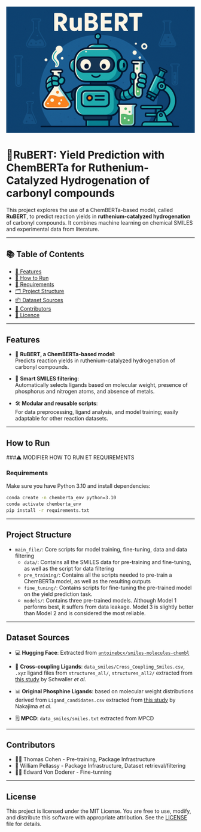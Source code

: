 ![RuBERT](https://github.com/Eddie37-l/project-in-AI-chemistry/blob/main/banner_RuBERT.png?raw=true)

# 🤖RuBERT: Yield Prediction with ChemBERTa for Ruthenium-Catalyzed Hydrogenation of carbonyl compounds


This project explores the use of a ChemBERTa-based model, called **RuBERT**, to predict reaction yields in **ruthenium-catalyzed hydrogenation** of carbonyl compounds. It combines machine learning on chemical SMILES and experimental data from literature.


---
## 📚 Table of Contents

- [🧠 Features](#features)
- [🚀 How to Run](#how-to-run)
- [🔧 Requirements](#requirements)
- [🗂️ Project Structure](#project-structure)
- [📦 Dataset Sources](#dataset-sources)
- [👥 Contributors](#contributors)
- [📄 Licence](#license)
  

---

## Features 

- 🤖 **RuBERT, a ChemBERTa-based model**:  
Predicts reaction yields in ruthenium-catalyzed hydrogenation of carbonyl compounds.

- 🧪 **Smart SMILES filtering**:  
Automatically selects ligands based on molecular weight, presence of phosphorus and nitrogen atoms, and absence of metals.

- 🛠️ **Modular and reusable scripts**:  
For data preprocessing, ligand analysis, and model training; easily adaptable for other reaction datasets.

---

## How to Run 
###⚠️ MODIFIER HOW TO RUN ET REQUIREMENTS

### Requirements 

Make sure you have Python 3.10 and install dependencies:

```bash
conda create -n chemberta_env python=3.10
conda activate chemberta_env
pip install -r requirements.txt
```
---

## Project Structure 

- `main_file/`: Core scripts for model training, fine-tuning, data and data filtering
  - `data/`: Contains all the SMILES data for pre-training and fine-tuning, as well as the script for data filtering
  - `pre_training/`: Contains all the scripts needed to pre-train a ChemBERTa model, as well as the resulting outputs
  - `fine_tuning/`: Contains scripts for fine-tuning the pre-trained model on the yield prediction task.
  - `models/`: Contains three pre-trained models. Although Model 1 performs best, it suffers from data leakage. Model 3 is slightly better than Model 2 and is considered the most reliable.

---

## Dataset Sources 

- 💻 **Hugging Face**: Extracted from [`antoinebcx/smiles-molecules-chembl`](https://huggingface.co/datasets/antoinebcx/smiles-molecules-chembl)  

- 📁 **Cross-coupling Ligands**: `data_smiles/Cross_Coupling_Smiles.csv`, `.xyz` ligand files from `structures_all/`, `structures_all2/` extracted from [this study](https://doi.org/10.1039/D3DD00011C) by Schwaller *et al.*

- 📊 **Original Phosphine Ligands**: based on molecular weight distributions derived from `Ligand_candidates.csv` extracted from [this study](https://doi.org/10.1038/s41467-022-30718-x) by Nakajima *et al.*

- 🗒️ **MPCD**: `data_smiles/smiles.txt` extracted from MPCD

---

## Contributors 

- 👨‍🔬 Thomas Cohen - Pre-training, Package Infrastructure
- 🧾 William Pellassy - Package Infrastructure, Dataset retrieval/filtering
- 👨‍💻 Edward Von Doderer - Fine-tunning

---
## License 

This project is licensed under the MIT License.
You are free to use, modify, and distribute this software with appropriate attribution.
See the [LICENSE](LICENSE) file for details.



